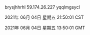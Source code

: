 brysjhhrhl 59.174.26.227 yqqlmgsycl

2021年 06月 04日 星期五 21:50:01 CST

2021年 06月 04日 星期五 13:50:01 GMT
